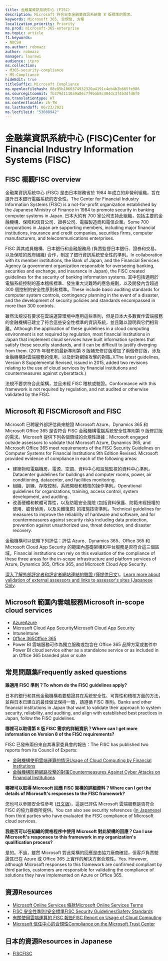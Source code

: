 ```yaml
---
title: 金融業資訊系統中心 (FISC)
description: Microsoft 符合日本金融業資訊系統第 8 版標準的需求。
keywords: Microsoft 365, 合規性, 方案
localization_priority: Priority
ms.prod: microsoft-365-enterprise
ms.topic: article
f1.keywords:
- NOCSH
ms.author: robmazz
author: robmazz
manager: laurawi
audience: itpro
ms.collection:
- M365-security-compliance
- MS-Compliance
hideEdit: true
titleSuffix: Microsoft Compliance
ms.openlocfilehash: 88e85b1060374932320a4191c4eb4b2b665fe986
ms.sourcegitcommit: fb379d1110a9a86c7f9bab8c484dc3f4b3dfd6f0
ms.translationtype: HT
ms.contentlocale: zh-TW
ms.lasthandoff: 06/23/2021
ms.locfileid: "53088942"
---
```

# <a name="center-for-financial-industry-information-systems-fisc"></a><span data-ttu-id="9cda8-104">金融業資訊系統中心 (FISC)</span><span class="sxs-lookup"><span data-stu-id="9cda8-104">Center for Financial Industry Information Systems (FISC)</span></span>

## <a name="fisc-overview"></a><span data-ttu-id="9cda8-105">FISC 概觀</span><span class="sxs-lookup"><span data-stu-id="9cda8-105">FISC overview</span></span>

<span data-ttu-id="9cda8-106">金融業資訊系統中心 (FISC) 是由日本財務省於 1984 年成立的非營利組織，旨在提升日本銀行電腦系統的安全性。</span><span class="sxs-lookup"><span data-stu-id="9cda8-106">The Center for Financial Industry Information Systems (FISC) is a not-for-profit organization established by the Japanese Ministry of Finance in 1984 to promote security in banking computer systems in Japan.</span></span> <span data-ttu-id="9cda8-107">日本大約有 700 家公司支持此組織，包括主要的金融機構、保險和信貸公司、證券公司、電腦製造商和電信企業。</span><span class="sxs-lookup"><span data-stu-id="9cda8-107">Some 700 corporations in Japan are supporting members, including major financial institutions, insurance and credit companies, securities firms, computer manufacturers, and telecommunications enterprises.</span></span>

<span data-ttu-id="9cda8-108">FISC 與其成員機構、日本銀行和金融服務局 (負責監督日本銀行、證券和交易，以及保險的政府組織) 合作，制定了銀行資訊系統安全性的準則。</span><span class="sxs-lookup"><span data-stu-id="9cda8-108">In collaboration with its member institutions, the Bank of Japan, and the Financial Services Agency (a government organization responsible for overseeing banking, securities and exchange, and insurance in Japan), the FISC created guidelines for the security of banking information systems.</span></span> <span data-ttu-id="9cda8-109">其中包括適用於電腦系統控制的基本稽核標準、發生重大災難時的應急規劃，以及開發內含超過 300 個控制的安全性原則和標準。</span><span class="sxs-lookup"><span data-stu-id="9cda8-109">These include basic auditing standards for computer system controls, contingency planning in the event of a disaster, and the development of security policies and standards encompassed in more than 300 controls.</span></span>

<span data-ttu-id="9cda8-110">雖然法規沒有要求在雲端運算環境中應用這些準則，但是日本大多數實作雲端服務的金融機構已建立了符合這些安全性標準的資訊系統，並且難以證明與它們相背離。</span><span class="sxs-lookup"><span data-stu-id="9cda8-110">Although the application of these guidelines in a cloud computing environment is not required by regulation, most financial institutions in Japan that implement cloud services have built information systems that satisfy these security standards, and it can be difficult to justify diverging from them.</span></span> <span data-ttu-id="9cda8-111">(2015 年發布的最新準則第 8 版補充修訂版增加了兩個修訂版，涉及金融機構對雲端服務的使用，以及針對網絡攻擊的對策。)</span><span class="sxs-lookup"><span data-stu-id="9cda8-111">(The latest guidelines, Version 8 Supplemental Revised, issued in 2015, added two revisions relating to the use of cloud services by financial institutions and countermeasures against cyberattack.)</span></span>

<span data-ttu-id="9cda8-112">法規不要求符合此架構，並且未經 FISC 稽核或驗證。</span><span class="sxs-lookup"><span data-stu-id="9cda8-112">Conformance with this framework is not required by regulation, and not audited or otherwise validated by the FISC.</span></span>

## <a name="microsoft-and-fisc"></a><span data-ttu-id="9cda8-113">Microsoft 和 FISC</span><span class="sxs-lookup"><span data-stu-id="9cda8-113">Microsoft and FISC</span></span>

<span data-ttu-id="9cda8-p104">Microsoft 已聘雇外部評估員來驗證 Microsoft Azure、Dynamics 365 和 Microsoft Office 365 是否符合 FISC 金融機構電腦系統安全性準則第 9 版修訂版的需求。Microsoft 提供下列各個領域的合規性證據：</span><span class="sxs-lookup"><span data-stu-id="9cda8-p104">Microsoft engaged outside assessors to validate that Microsoft Azure, Dynamics 365, and Microsoft Office 365 meet requirements of the FISC Security Guidelines on Computer Systems for Financial Institutions 9th Edition Revised. Microsoft provided evidence of compliance in each of the following areas:</span></span>

- <span data-ttu-id="9cda8-116">建築物和電腦機房、電源、空調、資料中心和設施監視的資料中心準則。</span><span class="sxs-lookup"><span data-stu-id="9cda8-116">Datacenter guidelines for buildings and computer rooms, power, air conditioning, datacenter, and facilities monitoring.</span></span>
- <span data-ttu-id="9cda8-117">組織、訓練、存取控制、系統開發和稽核的操作準則。</span><span class="sxs-lookup"><span data-stu-id="9cda8-117">Operational guidelines for organizations, training, access control, system development, and auditing.</span></span>
- <span data-ttu-id="9cda8-118">改善硬體和軟體可靠性，以及防範安全風險 (包括資料保護、防範未經授權的使用、威脅偵測，以及災難復原) 的措施技術準則。</span><span class="sxs-lookup"><span data-stu-id="9cda8-118">Technical guidelines for measures to improve the reliability of hardware and software, and for countermeasures against security risks including data protection, prevention against unauthorized use, threat detection, and disaster recovery.</span></span>

<span data-ttu-id="9cda8-119">金融機構可以依賴下列評估：評估 Azure、Dynamics 365、Office 365 和 Microsoft Cloud App Security 的範圍內基礎架構和平台服務是否符合這三個區域。</span><span class="sxs-lookup"><span data-stu-id="9cda8-119">Financial institutions can rely on this evaluation of the compliance of these three areas for the in-scope infrastructure and platform services of Azure, Dynamics 365, Office 365, and Microsoft Cloud App Security.</span></span>

<span data-ttu-id="9cda8-120">[深入了解外部評定者和評定者網站連結的驗證 (僅提供日文)](https://cloudblogs.microsoft.com/industry-blog/ja-jp/financial-services/2018/05/11/fisc_v9/)。</span><span class="sxs-lookup"><span data-stu-id="9cda8-120">[Learn more about validation of external assessors and links to assessor's sites (Japanese Only](https://cloudblogs.microsoft.com/industry-blog/ja-jp/financial-services/2018/05/11/fisc_v9/).</span></span>

## <a name="microsoft-in-scope-cloud-services"></a><span data-ttu-id="9cda8-121">Microsoft 範圍內雲端服務</span><span class="sxs-lookup"><span data-stu-id="9cda8-121">Microsoft in-scope cloud services</span></span>

- [<span data-ttu-id="9cda8-122">Azure</span><span class="sxs-lookup"><span data-stu-id="9cda8-122">Azure</span></span>](https://aka.ms/AzureCompliance)
- <span data-ttu-id="9cda8-123">Microsoft Cloud App Security</span><span class="sxs-lookup"><span data-stu-id="9cda8-123">Microsoft Cloud App Security</span></span>
- <span data-ttu-id="9cda8-124">Intune</span><span class="sxs-lookup"><span data-stu-id="9cda8-124">Intune</span></span>
- [<span data-ttu-id="9cda8-125">Office 365</span><span class="sxs-lookup"><span data-stu-id="9cda8-125">Office 365</span></span>](https://go.microsoft.com/fwlink/p/?LinkID=2077751)
- <span data-ttu-id="9cda8-126">Power BI 雲端服務可作為獨立服務或包含在 Office 365 品牌方案或套件中</span><span class="sxs-lookup"><span data-stu-id="9cda8-126">Power BI cloud service either as a standalone service or as included in an Office 365 branded plan or suite</span></span>

## <a name="frequently-asked-questions"></a><span data-ttu-id="9cda8-127">常見問題集</span><span class="sxs-lookup"><span data-stu-id="9cda8-127">Frequently asked questions</span></span>

<span data-ttu-id="9cda8-128">**誰適用 FISC 準則？**</span><span class="sxs-lookup"><span data-stu-id="9cda8-128">**To whom do the FISC guidelines apply?**</span></span>

<span data-ttu-id="9cda8-129">日本的銀行和其他金融機構若要驗證其在系統安全性、可靠性和稽核方面的方法，並與日本已建立的最佳做法保持一致，請遵循 FISC 準則。</span><span class="sxs-lookup"><span data-stu-id="9cda8-129">Banks and other financial institutions in Japan that want to validate their approach to system security, reliability, and auditing, and align with established best practices in Japan, follow the FISC guidelines.</span></span>

<span data-ttu-id="9cda8-130">**哪裡可以取得第 8 版 FISC 需求的詳細資訊？**</span><span class="sxs-lookup"><span data-stu-id="9cda8-130">**Where can I get more information on Version 8 of the FISC requirements?**</span></span>

<span data-ttu-id="9cda8-131">FISC 已發佈兩份來自其專家委員會的報告：</span><span class="sxs-lookup"><span data-stu-id="9cda8-131">The FISC has published two reports from its Council of Experts:</span></span>

- [<span data-ttu-id="9cda8-132">金融機構使用雲端運算的情況</span><span class="sxs-lookup"><span data-stu-id="9cda8-132">Usage of Cloud Computing by Financial Institutions</span></span>](https://aka.ms/cloud-computing-report-en)
- [<span data-ttu-id="9cda8-133">金融機構防範網路攻擊的對策</span><span class="sxs-lookup"><span data-stu-id="9cda8-133">Countermeasures Against Cyber Attacks on Financial Institutions</span></span>](https://aka.ms/cyberattack-counter)

<span data-ttu-id="9cda8-134">**哪裡可以取得 Microsoft 回應 FISC 架構的詳細資料？**</span><span class="sxs-lookup"><span data-stu-id="9cda8-134">**Where can I get the details of Microsoft's responses to the FISC framework?**</span></span>

<span data-ttu-id="9cda8-135">您也可以參閱安全性參考 ([日文版](https://aka.ms/microsoftresponsetofiscguidancejapanese))，這是已評估 Microsoft 雲端服務是否符合 FISC 的協力廠商所提供。</span><span class="sxs-lookup"><span data-stu-id="9cda8-135">You can also see security references ([in Japanese](https://aka.ms/microsoftresponsetofiscguidancejapanese)) from third parties who have evaluated the FISC compliance of Microsoft cloud services.</span></span>

<span data-ttu-id="9cda8-136">**我是否可以在組織的資格程序中使用 Microsoft 對此架構的回應？**</span><span class="sxs-lookup"><span data-stu-id="9cda8-136">**Can I use Microsoft's responses to this framework in my organization's qualification process?**</span></span>

<span data-ttu-id="9cda8-p105">是的。不過，雖然 Microsoft 對此架構的回應是由協力廠商確認，但客戶負責驗證其已在 Azure 或 Office 365 上實作的解決方案合規性。</span><span class="sxs-lookup"><span data-stu-id="9cda8-p105">Yes. However, although Microsoft responses to this framework are confirmed compliant by third parties, customers are responsible for validating the compliance of solutions they have implemented on Azure or Office 365.</span></span>

## <a name="resources"></a><span data-ttu-id="9cda8-139">資源</span><span class="sxs-lookup"><span data-stu-id="9cda8-139">Resources</span></span>

- [<span data-ttu-id="9cda8-140">Microsoft Online Services 條款</span><span class="sxs-lookup"><span data-stu-id="9cda8-140">Microsoft Online Services Terms</span></span>](https://aka.ms/Online-Services-Terms)
- [<span data-ttu-id="9cda8-141">FISC 安全性準則/安全標準</span><span class="sxs-lookup"><span data-stu-id="9cda8-141">FISC Security Guidelines/Safety Standards</span></span>](https://www.fisc.or.jp/english)
- [<span data-ttu-id="9cda8-142">有關使用雲端運算的 FISC 報告</span><span class="sxs-lookup"><span data-stu-id="9cda8-142">FISC Report on Usage of Cloud Computing</span></span>](https://aka.ms/cloud-computing-report-en)
- [<span data-ttu-id="9cda8-143">Microsoft 信任中心的合規性</span><span class="sxs-lookup"><span data-stu-id="9cda8-143">Compliance on the Microsoft Trust Center</span></span>](https://www.microsoft.com/trust-center/compliance/compliance-overview)

## <a name="resources-in-japanese"></a><span data-ttu-id="9cda8-144">日本的資源</span><span class="sxs-lookup"><span data-stu-id="9cda8-144">Resources in Japanese</span></span>

- [<span data-ttu-id="9cda8-145">FISC</span><span class="sxs-lookup"><span data-stu-id="9cda8-145">FISC</span></span>](https://www.fisc.or.jp/)
